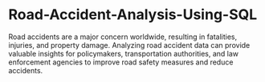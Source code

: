 # Road-Accident-Analysis-Using-SQL
Road accidents are a major concern worldwide, resulting in fatalities, injuries, and property damage. Analyzing road accident data can provide valuable insights for policymakers, transportation authorities, and law enforcement agencies to improve road safety measures and reduce accidents.  
